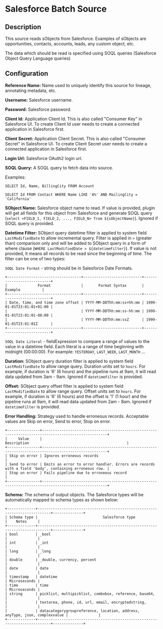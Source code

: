 # Salesforce Batch Source


Description
-----------
This source reads sObjects from Salesforce.
Examples of sObjects are opportunities, contacts, accounts, leads, any custom object, etc.

The data which should be read is specified using SOQL queries (Salesforce Object Query Language queries)

Configuration
-------------

**Reference Name:** Name used to uniquely identify this source for lineage, annotating metadata, etc.

**Username:** Salesforce username.

**Password:** Salesforce password.

**Client Id:** Application Client Id. This is also called "Consumer Key" in Salesforce UI.
To create Client Id user needs to create a connected application in Salesforce first.

**Client Secret:** Application Client Secret. This is also called "Consumer Secret" in Salesforce UI.
To create Client Secret user needs to create a connected application in Salesforce first.

**Login Url:** Salesforce OAuth2 login url.

**SOQL Query:** A SOQL query to fetch data into source.

Examples:

``SELECT Id, Name, BillingCity FROM Account``

``SELECT Id FROM Contact WHERE Name LIKE 'A%' AND MailingCity = 'California'``

**SObject Name:** Salesforce object name to read. If value is provided, plugin will get all fields for this object from 
Salesforce and generate SOQL query (`select <FIELD_1, FIELD_2, ..., FIELD_N> from ${sObjectName}`). 
Ignored if SOQL query is provided. 

**Datetime Filter:** SObject query datetime filter is applied to system field `LastModifiedDate` to allow incremental 
query. Filter is applied in `>` (greater than) comparison only and will be added to SObject query in a form of 
where clause (`WHERE LastModifiedDate > ${datetimeFilter}`). 
If value is not provided, it means all records to be read since the beginning of time. 
The filter can be one of two types: 

`SOQL Date Format` - string should be in Salesforce Date Formats. 

    +----------------------------------+---------------------------+---------------------------+
    |              Format              |       Format Syntax       |          Example          |
    +----------------------------------+---------------------------+---------------------------+
    | Date, time, and time zone offset | YYYY-MM-DDThh:mm:ss+hh:mm | 1999-01-01T23:01:01+01:00 |
    |                                  | YYYY-MM-DDThh:mm:ss-hh:mm | 1999-01-01T23:01:01-08:00 |
    |                                  | YYYY-MM-DDThh:mm:ssZ      | 1999-01-01T23:01:01Z      |
    +----------------------------------+---------------------------+---------------------------+

`SOQL Date Literal` - fieldExpression to compare a range of values to the value in a datetime 
field. Each literal is a range of time beginning with midnight (00:00:00). For example: `YESTERDAY`, `LAST_WEEK`, 
`LAST_MONTH` ...

**Duration:** SObject query duration filter is applied to system field `LastModifiedDate` to allow range query. 
Duration units set to `hours`. For example, if duration is '6' (6 hours) and the pipeline runs at 9am, it will read data 
updated from 3am - 9am. Ignored if `datetimeFilter` is provided.

**Offset:** SObject query offset filter is applied to system field `LastModifiedDate` to allow range query. 
Offset units set to `hours`. For example, if duration is '6' (6 hours) and the offset is '1' (1 hour) and the pipeline 
runs at 9am, it will read data updated from 2am - 8am. Ignored if `datetimeFilter` is provided.

**Error Handling:** Strategy used to handle erroneous records. Acceptable values are Skip on error,
Send to error, Stop on error.


    +---------------+----------------------------------------------------------------------------------------------------+
    |     Value     |                                            Description                                             |
    +---------------+----------------------------------------------------------------------------------------------------+
    | Skip on error | Ignores erroneous records                                                                          |
    | Send to error | Emits an error to error handler. Errors are records with a field 'body', containing erroneous row. |
    | Stop on error | Fails pipeline due to erroneous record                                                             |
    +---------------+----------------------------------------------------------------------------------------------------+

**Schema:** The schema of output objects.
The Salesforce types will be automatically mapped to schema types as shown below:

    +-------------+----------------------------------------------------------------------------+--------------+
    | Schema type |                              Salesforce type                               |    Notes     |
    +-------------+----------------------------------------------------------------------------+--------------+
    | bool        | _bool                                                                      |              |
    | int         | _int                                                                       |              |
    | long        | _long                                                                      |              |
    | double      | _double, currency, percent                                                 |              |
    | date        | date                                                                       |              |
    | timestamp   | datetime                                                                   | Microseconds |
    | time        | time                                                                       | Microseconds |
    | string      | picklist, multipicklist, combobox, reference, base64,                      |              |
    |             | textarea, phone, id, url, email, encryptedstring,                          |              |
    |             | datacategorygroupreference, location, address, anyType, json, complexvalue |              |
    +-------------+----------------------------------------------------------------------------+--------------+
    
